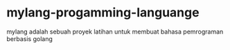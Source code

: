 # mylang-progamming-languange
mylang adalah sebuah proyek latihan untuk membuat bahasa pemrograman berbasis golang
